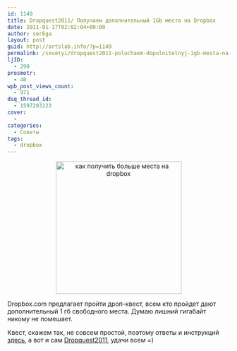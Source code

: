 ```yaml
---
id: 1149
title: Dropquest2011/ Получаем дополнительный 1Gb места на Dropbox
date: 2011-01-17T02:02:04+00:00
author: serEga
layout: post
guid: http://artslab.info/?p=1149
permalink: /sovetyi/dropquest2011-poluchaem-dopolnitelnyj-1gb-mesta-na-dropbox/
ljID:
  - 290
prosmotr:
  - 40
wpb_post_views_count:
  - 971
dsq_thread_id:
  - 1597203223
cover:
  - 
categories:
  - Советы
tags:
  - dropbox
---
```

<center>
  <a href="http://artslab.info/wp-content/uploads/dropbox.jpg"><img src="http://artslab.info/wp-content/uploads/dropbox-285x300.jpg" alt="как получить больше места на dropbox" title="dropbox" width="285" height="300" class="alignnone size-medium wp-image-1150" /></a>
</center>

Dropbox.com предлагает пройти дроп-квест, всем кто пройдет дают дополнительный 1 гб свободного места. Думаю лишний гигабайт никому не помешает. 

Квест, скажем так, не совсем простой, поэтому ответы и инструкций [здесь](http://dropbox.pastebin.com/J5SkmzL6), а вот и сам [Dropquest2011](https://www.dropbox.com/dropquest2011/), удачи всем =)